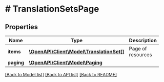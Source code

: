 # # TranslationSetsPage

## Properties

Name | Type | Description | Notes
------------ | ------------- | ------------- | -------------
**items** | [**\OpenAPI\Client\Model\TranslationSet[]**](TranslationSet.md) | Page of resources |
**paging** | [**\OpenAPI\Client\Model\Paging**](Paging.md) |  |

[[Back to Model list]](../../README.md#models) [[Back to API list]](../../README.md#endpoints) [[Back to README]](../../README.md)
